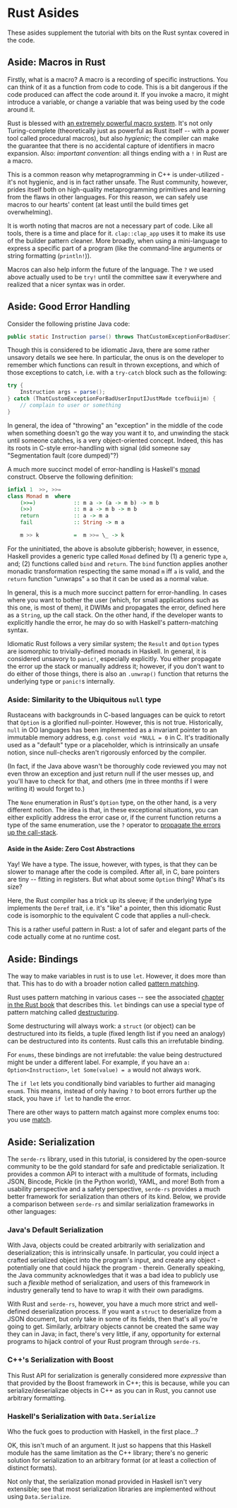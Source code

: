 # Rust Asides

These asides supplement the tutorial with bits on the Rust syntax covered in the code.

## Aside: Macros in Rust

Firstly, what is a macro? A macro is a recording of specific instructions. You can think of it as a function from code to code. This is a bit dangerous if the code produced can affect the code around it. If you invoke a macro, it might introduce a variable, or change a variable that was being used by the code around it.

Rust is blessed with [an extremely powerful macro system](https://doc.rust-lang.org/1.7.0/book/macros.html). It's not only Turing-complete (theoretically just as powerful as Rust itself -- with a power tool called procedural macros), but also _hygienic_; the compiler can make the guarantee that there is no accidental capture of identifiers in macro expansion. Also: *important convention*: all things ending with a `!` in Rust are a macro.

This is a common reason why metaprogramming in C++ is under-utilized - it's not hygienic, and is in fact rather unsafe. The Rust community, however, prides itself both on high-quality metaprogramming primitives and learning from the flaws in other languages. For this reason, we can safely use macros to our hearts' content (at least until the build times get overwhelming).

It is worth noting that macros are not a necessary part of code. Like all tools, there is a time and place for it. `clap::clap_app` uses it to make its use of the builder pattern cleaner. More broadly, when using a mini-language to express a specific part of a program (like the command-line arguments or string formatting (`println!`)).

Macros can also help inform the future of the language. The `?` we used above actually used to be `try!` until the committee saw it everywhere and realized that a nicer syntax was in order.

## Aside: Good Error Handling

Consider the following pristine Java code:

```java
public static Instruction parse() throws ThatCustomExceptionForBadUserInputIJustMade {}
```

Though this is considered to be idiomatic Java, there are some rather unsavory details we see here. In particular, the onus is on the developer to remember which functions can result in thrown exceptions, and which of those exceptions to catch, i.e. with a `try-catch` block such as the following:

```java
try {
	Instruction args = parse();
} catch (ThatCustomExceptionForBadUserInputIJustMade tcefbuiijm) {
	// complain to user or something
}
```

In general, the idea of "throwing" an "exception" in the middle of the code when something doesn't go the way you want it to, and unwinding the stack until someone catches, is a very object-oriented concept. Indeed, this has its roots in C-style error-handling with signal (did someone say "Segmentation fault (core dumped)"?)

A much more succinct model of error-handling is Haskell's [monad](https://www.haskell.org/tutorial/monads.html) construct. Observe the following definition:

```haskell
infixl 1  >>, >>=
class Monad m  where
    (>>=)            :: m a -> (a -> m b) -> m b
    (>>)             :: m a -> m b -> m b
    return           :: a -> m a
    fail             :: String -> m a

    m >> k           =  m >>= \_ -> k
```

For the uninitiated, the above is absolute gibberish; however, in essence, Haskell provides a generic type called `Monad` defined by (1) a generic type `a`, and; (2) functions called `bind` and `return`. The `bind` function applies another monadic transformation respecting the same monad `m` iff `a` is valid, and the `return` function "unwraps" `a` so that it can be used as a normal value.

In general, this is a much more succinct pattern for error-handling. In cases where you want to bother the user (which, for small applications such as this one, is most of them), it DWIMs and propagates the error, defined here as a `String`, up the call stack. On the other hand, if the developer wants to explicitly handle the error, he may do so with Haskell's pattern-matching syntax.

Idiomatic Rust follows a very similar system; the `Result` and `Option` types are isomorphic to trivially-defined monads in Haskell. In general, it is considered unsavory to `panic!`, especially explicitly. You either propagate the error up the stack or manually address it; however, if you don't want to do either of those things, there is also an `.unwrap()` function that returns the underlying type or `panic!`s internally.

### Aside: Similarity to the Ubiquitous `null` type

Rustaceans with backgrounds in C-based languages can be quick to retort that `Option` is a glorified null-pointer. However, this is not true. Historically, `null` in OO languages has been implemented as a invariant pointer to an immutable memory address, e.g. `const void *NULL = 0` in C. It's traditionally used as a "default" type or a placeholder, which is intrinsically an unsafe notion, since null-checks aren't rigorously enforced by the compiler.

(In fact, if the Java above wasn't be thoroughly code reviewed you may not even throw an exception and just return null if the user messes up, and you'll have to check for that, and others (me in three months if I were writing it) would forget to.)

The `None` enumeration in Rust's `Option` type, on the other hand, is a very different notion. The idea is that, in these exceptional situations, you can either explicitly address the error case or, if the current function returns a type of the same enumeration, use the `?` operator to [propagate the errors up the call-stack](https://doc.rust-lang.org/edition-guide/rust-2018/error-handling-and-panics/the-question-mark-operator-for-easier-error-handling.html).

#### Aside in the Aside: Zero Cost Abstractions

Yay! We have a type. The issue, however, with types, is that they can be slower to manage after the code is compiled. After all, in C, bare pointers are tiny -- fitting in registers. But what about some `Option` thing? What's its size?

Here, the Rust compiler has a trick up its sleeve; if the underlying type implements the `Deref` trait, i.e. it's "like" a pointer, then this idiomatic Rust code is isomorphic to the equivalent C code that applies a null-check.

This is a rather useful pattern in Rust: a lot of safer and elegant parts of the code actually come at no runtime cost.

## Aside: Bindings

The way to make variables in rust is to use `let`. However, it does more than that. This has to do with a broader notion called [pattern matching](https://en.wikipedia.org/wiki/Pattern_matching).

Rust uses pattern matching in various cases -- see the associated [chapter in the Rust book](https://doc.rust-lang.org/book/ch18-03-pattern-syntax.html) that describes this. `let` bindings can use a special type of pattern matching called [destructuring](https://doc.rust-lang.org/book/ch18-03-pattern-syntax.html#destructuring-to-break-apart-values).

Some destructuring will always work: a `struct` (or object) can be destructured into its fields, a tuple (fixed length list if you need an analogy) can be destructured into its contents. Rust calls this an irrefutable binding.

For `enums`, these bindings are not irrefutable: the value being destructured might be under a different label. For example, if you have an `a: Option<Instruction>`, `let Some(value) = a` would not always work.

The `if let` lets you conditionally bind variables to further aid managing `enum`s. This means, instead of only having `?` to boot errors further up the stack, you have `if let` to handle the error.

There are other ways to pattern match against more complex enums too: you use [match](https://doc.rust-lang.org/book/ch18-01-all-the-places-for-patterns.html#match-arms).

## Aside: Serialization

The `serde-rs` library, used in this tutorial, is considered by the open-source community to be the gold standard for safe and predictable serialization. It provides a common API to interact with a multitude of formats, including JSON, Bincode, Pickle (in the Python world), YAML, and more! Both from a usability perspective and a safety perspective, `serde-rs` provides a much better framework for serialization than others of its kind. Below, we provide a comparison between `serde-rs` and similar serialization frameworks in other languages:

### Java's Default Serialization

With Java, objects could be created arbitrarily with serialization and deserialization; this is intrinsically unsafe. In particular, you could inject a crafted serialized object into the program's input, and create any object - potentially one that could hijack the program - therein. Generally speaking, the Java community acknowledges that it was a bad idea to publicly use such a _flexible_ method of serialization, and users of this framework in industry generally tend to have to wrap it with their own paradigms.

With Rust and `serde-rs`, however, you have a much more strict and well-defined deserialization process. If you want a `struct` to deserialize from a JSON document, but only take in some of its fields, then that's all you're going to get. Similarly, arbitrary objects cannot be created the same way they can in Java; in fact, there's very little, if any, opportunity for external programs to hijack control of your Rust program through `serde-rs`.

### C++'s Serialization with Boost

This Rust API for serialization is generally considered more _expressive_ than that provided by the Boost framework in C++; this is because, while you can serialize/deserializae objects in C++ as you can in Rust, you cannot use arbitrary formatting.

### Haskell's Serialization with `Data.Serialize`

Who the fuck goes to production with Haskell, in the first place...?

OK, this isn't much of an argument. It just so happens that this Haskell module has the same limitation as the C++ library; there's no generic solution for serialization to an arbitrary format (or at least a collection of distinct formats).

Not only that, the serialization monad provided in Haskell isn't very extensible; see that most serialization libraries are implemented without using `Data.Serialize`.
